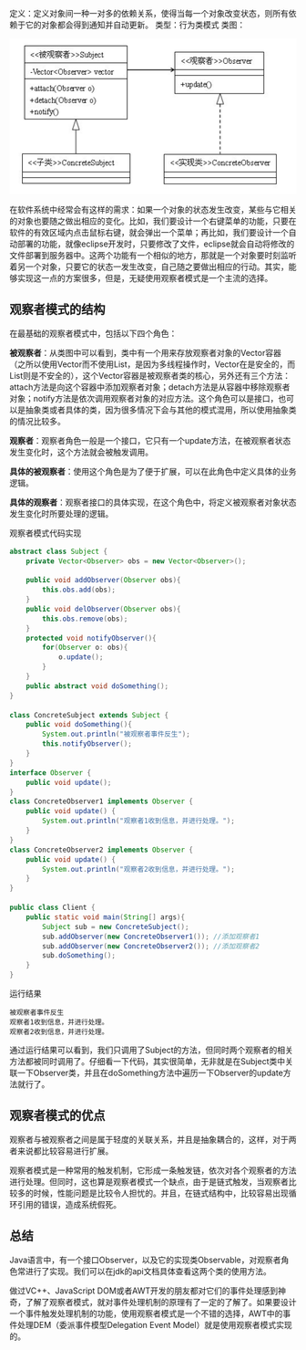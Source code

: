 定义：定义对象间一种一对多的依赖关系，使得当每一个对象改变状态，则所有依赖于它的对象都会得到通知并自动更新。
类型：行为类模式
类图：

![](../assets/designpattern7.jpg)

在软件系统中经常会有这样的需求：如果一个对象的状态发生改变，某些与它相关的对象也要随之做出相应的变化。比如，我们要设计一个右键菜单的功能，只要在软件的有效区域内点击鼠标右键，就会弹出一个菜单；再比如，我们要设计一个自动部署的功能，就像eclipse开发时，只要修改了文件，eclipse就会自动将修改的文件部署到服务器中。这两个功能有一个相似的地方，那就是一个对象要时刻监听着另一个对象，只要它的状态一发生改变，自己随之要做出相应的行动。其实，能够实现这一点的方案很多，但是，无疑使用观察者模式是一个主流的选择。

## 观察者模式的结构

在最基础的观察者模式中，包括以下四个角色：

**被观察者**：从类图中可以看到，类中有一个用来存放观察者对象的Vector容器（之所以使用Vector而不使用List，是因为多线程操作时，Vector在是安全的，而List则是不安全的），这个Vector容器是被观察者类的核心，另外还有三个方法：attach方法是向这个容器中添加观察者对象；detach方法是从容器中移除观察者对象；notify方法是依次调用观察者对象的对应方法。这个角色可以是接口，也可以是抽象类或者具体的类，因为很多情况下会与其他的模式混用，所以使用抽象类的情况比较多。

**观察者**：观察者角色一般是一个接口，它只有一个update方法，在被观察者状态发生变化时，这个方法就会被触发调用。

**具体的被观察者**：使用这个角色是为了便于扩展，可以在此角色中定义具体的业务逻辑。

**具体的观察者**：观察者接口的具体实现，在这个角色中，将定义被观察者对象状态发生变化时所要处理的逻辑。

观察者模式代码实现

```java
abstract class Subject {  
    private Vector<Observer> obs = new Vector<Observer>();  

    public void addObserver(Observer obs){  
        this.obs.add(obs);  
    }  
    public void delObserver(Observer obs){  
        this.obs.remove(obs);  
    }  
    protected void notifyObserver(){  
        for(Observer o: obs){  
            o.update();  
        }  
    }  
    public abstract void doSomething();  
}  

class ConcreteSubject extends Subject {  
    public void doSomething(){  
        System.out.println("被观察者事件反生");  
        this.notifyObserver();  
    }  
}  
interface Observer {  
    public void update();  
}  
class ConcreteObserver1 implements Observer {  
    public void update() {  
        System.out.println("观察者1收到信息，并进行处理。");  
    }  
}  
class ConcreteObserver2 implements Observer {  
    public void update() {  
        System.out.println("观察者2收到信息，并进行处理。");  
    }  
}  

public class Client {  
    public static void main(String[] args){  
        Subject sub = new ConcreteSubject();  
        sub.addObserver(new ConcreteObserver1()); //添加观察者1  
        sub.addObserver(new ConcreteObserver2()); //添加观察者2  
        sub.doSomething();  
    }  
}  
```

运行结果
```
被观察者事件反生
观察者1收到信息，并进行处理。
观察者2收到信息，并进行处理。
```
通过运行结果可以看到，我们只调用了Subject的方法，但同时两个观察者的相关方法都被同时调用了。仔细看一下代码，其实很简单，无非就是在Subject类中关联一下Observer类，并且在doSomething方法中遍历一下Observer的update方法就行了。

## 观察者模式的优点

观察者与被观察者之间是属于轻度的关联关系，并且是抽象耦合的，这样，对于两者来说都比较容易进行扩展。

观察者模式是一种常用的触发机制，它形成一条触发链，依次对各个观察者的方法进行处理。但同时，这也算是观察者模式一个缺点，由于是链式触发，当观察者比较多的时候，性能问题是比较令人担忧的。并且，在链式结构中，比较容易出现循环引用的错误，造成系统假死。

## 总结

Java语言中，有一个接口Observer，以及它的实现类Observable，对观察者角色常进行了实现。我们可以在jdk的api文档具体查看这两个类的使用方法。

做过VC++、JavaScript DOM或者AWT开发的朋友都对它们的事件处理感到神奇，了解了观察者模式，就对事件处理机制的原理有了一定的了解了。如果要设计一个事件触发处理机制的功能，使用观察者模式是一个不错的选择，AWT中的事件处理DEM（委派事件模型Delegation Event Model）就是使用观察者模式实现的。
